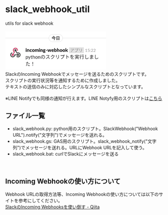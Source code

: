 # slack_webhook_util
utils for slack webhook<br>
<br>
<img src="https://raw.githubusercontent.com/matyalatte/slack_webhook_util/master/image.png" width="320px"><br>
SlackのIncoming Webhookでメッセージを送るためのスクリプトです。<br>
スクリプトの実行状況等を通知するために作成しました。<br>
テキストの送信のみに対応したシンプルなスクリプトとなっています。<br>
<br>
※LINE Notifyでも同様の通知が行えます。LINE Notyfy用のスクリプトは<a href="https://github.com/matyalatte/line_notify_util">こちら</a><br>

## ファイル一覧
- slack_webhook.py: python用のスクリプト。SlackWebhook("Webhook URL").notify("文字列")でメッセージを送れる。
- slack_webhook.gs: GAS用のスクリプト。slack_webhook_notify("文字列")でメッセージを送れる。URLにWebhook URLを記入して使う。
- slack_webhook.bat: curlでSlackにメッセージを送る
<br>

## Incoming Webhookの使い方について
Webhook URLの取得方法等、Incoming Webhookの使い方については以下のサイトを参考にしてください。<br>
<a href="https://qiita.com/ik-fib/items/b4a502d173a22b3947a0">
SlackのIncoming Webhooksを使い倒す - Qiita
</a>
